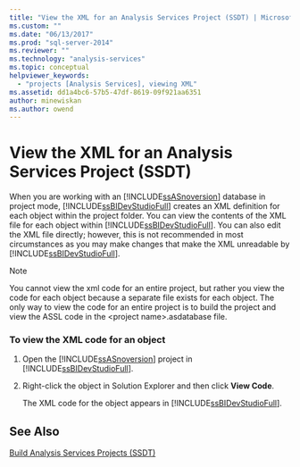 ```yaml
---
title: "View the XML for an Analysis Services Project (SSDT) | Microsoft Docs"
ms.custom: ""
ms.date: "06/13/2017"
ms.prod: "sql-server-2014"
ms.reviewer: ""
ms.technology: "analysis-services"
ms.topic: conceptual
helpviewer_keywords: 
  - "projects [Analysis Services], viewing XML"
ms.assetid: dd1a4bc6-57b5-47df-8619-09f921aa6351
author: minewiskan
ms.author: owend
---
```

# View the XML for an Analysis Services Project (SSDT)
  When you are working with an [!INCLUDE[ssASnoversion](../../includes/ssasnoversion-md.md)] database in project mode, [!INCLUDE[ssBIDevStudioFull](../../includes/ssbidevstudiofull-md.md)] creates an XML definition for each object within the project folder. You can view the contents of the XML file for each object within [!INCLUDE[ssBIDevStudioFull](../../includes/ssbidevstudiofull-md.md)]. You can also edit the XML file directly; however, this is not recommended in most circumstances as you may make changes that make the XML unreadable by [!INCLUDE[ssBIDevStudioFull](../../includes/ssbidevstudiofull-md.md)].  
  
> [!NOTE]  
>  You cannot view the xml code for an entire project, but rather you view the code for each object because a separate file exists for each object. The only way to view the code for an entire project is to build the project and view the ASSL code in the \<project name>.asdatabase file.  
  
### To view the XML code for an object  
  
1.  Open the [!INCLUDE[ssASnoversion](../../includes/ssasnoversion-md.md)] project in [!INCLUDE[ssBIDevStudioFull](../../includes/ssbidevstudiofull-md.md)].  
  
2.  Right-click the object in Solution Explorer and then click **View Code**.  
  
     The XML code for the object appears in [!INCLUDE[ssBIDevStudioFull](../../includes/ssbidevstudiofull-md.md)].  
  
## See Also  
 [Build Analysis Services Projects &#40;SSDT&#41;](build-analysis-services-projects-ssdt.md)  
  
  

